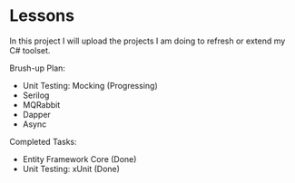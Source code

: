 # Lessons
In this project I will upload the projects I am doing to refresh or extend my C# toolset. 

Brush-up Plan:

- Unit Testing: Mocking (Progressing)
- Serilog
- MQRabbit
- Dapper
- Async

Completed Tasks:
- Entity Framework Core (Done)
- Unit Testing: xUnit (Done)
